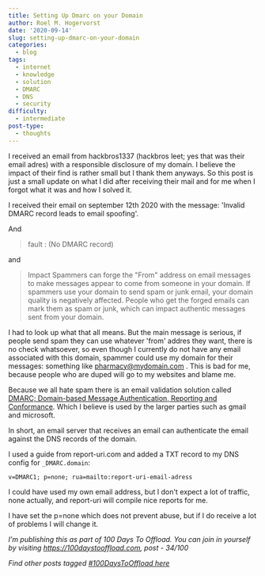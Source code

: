 ```yaml
---
title: Setting Up Dmarc on your Domain
author: Roel M. Hogervorst
date: '2020-09-14'
slug: setting-up-dmarc-on-your-domain
categories:
  - blog
tags:
  - internet
  - knowledge
  - solution
  - DMARC
  - DNS
  - security
difficulty:
  - intermediate
post-type:
  - thoughts
---
```


I received an email from hackbros1337 (hackbros leet; yes
that was their email adres) with a responsible disclosure of 
my domain. I believe the impact of their find is rather small but
I thank them anyways. So this post is just a small update on what I did after receiving their mail and for me when I forgot what it
was and how I solved it. 

I received their email on september 12th 2020 with the message:
'Invalid DMARC record leads to email spoofing'.

And 

>  fault : (No DMARC record)

and

> Impact
Spammers can forge the "From" address on email messages to make messages appear to come from someone in your domain. If spammers use your domain to send spam or junk email, your domain quality is negatively affected. People who get the forged emails can mark them as spam or junk, which can impact authentic messages sent from your domain.

I had to look up what that all means. But the main message is serious, if people send spam they can use whatever 'from' addres they want, there is no check whatsoever, so even though I currently do not have any email associated with this domain, spammer could use my domain for their messages: something like pharmacy@mydomain.com . This is bad for me, because people who
are duped will go to my websites and blame me. 

Because we all hate spam there is an email validation solution called [DMARC; Domain-based Message Authentication, Reporting and Conformance](https://en.wikipedia.org/wiki/DMARC "en.wikipedia link to DMARC"). Which I believe is used by the larger parties such as gmail and microsoft. 

In short, an email server that receives an email can authenticate the email against the 
DNS records of the domain. 

I used a guide from report-uri.com and added a TXT record to my DNS config for `_DMARC.domain`:

```
v=DMARC1; p=none; rua=mailto:report-uri-email-adress 
```

I could have used my own email address, but I don't expect a lot of traffic, none actually, and report-uri will compile nice reports for me.

I have set the p=none which does not prevent abuse, but if I
do receive a lot of problems I will change it.

*I’m publishing this as part of 100 Days To Offload. You can join in yourself by visiting https://100daystooffload.com, post - 34/100*

*Find other posts tagged  [#100DaysToOffload here](https://notes.rmhogervorst.nl/tags/100DaysToOffload/)*
